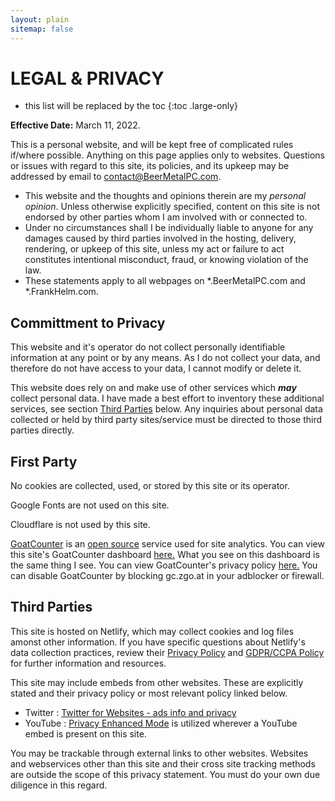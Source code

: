 ```yaml
---
layout: plain
sitemap: false
---
```


# LEGAL & PRIVACY

* this list will be replaced by the toc
{:toc .large-only}

**Effective Date:** March 11, 2022.

This is a personal website, and will be kept free of complicated rules if/where possible. Anything on this page applies only to websites. Questions or issues with regard to this site, its policies, and its upkeep may be addressed by email to [contact@BeerMetalPC.com](mailto:contact@BeerMetalPC.com).

- This website and the thoughts and opinions therein are my *personal opinion*. Unless otherwise explicitly specified, content on this site is not endorsed by other parties whom I am involved with or connected to. 
- Under no circumstances shall I be individually liable to anyone for any damages caused by third parties involved in the hosting, delivery, rendering, or upkeep of this site, unless my act or failure to act constitutes intentional misconduct, fraud, or knowing violation of the law. 
- These statements apply to all webpages on *.BeerMetalPC.com and *.FrankHelm.com. 

## Committment to Privacy

This website and it's operator do not collect personally identifiable information at any point or by any means. As I do not collect your data, and therefore do not have access to your data, I cannot modify or delete it. 

This website does rely on and make use of other services which ***may*** collect personal data. I have made a best effort to inventory these additional services, see section [Third Parties](/LEGAL/#third-parties) below. Any inquiries about personal data collected or held by third party sites/service must be directed to those third parties directly. 

## First Party

No cookies are collected, used, or stored by this site or its operator. 

Google Fonts are not used on this site. 

Cloudflare is not used by this site. 

[GoatCounter](https://goatcounter.com/) is an [open source](https://github.com/arp242/goatcounter) service used for site analytics. You can view this site's GoatCounter dashboard [here.](https://bhksuhd32g.goatcounter.com/) What you see on this dashboard is the same thing I see. You can view GoatCounter's privacy policy [here.](https://www.goatcounter.com/help/privacy) You can disable GoatCounter by blocking gc.zgo.at in your adblocker or firewall.  

## Third Parties

This site is hosted on Netlify, which may collect cookies and log files amonst other information. If you have specific questions about Netlify's data collection practices, review their [Privacy Policy](https://www.netlify.com/privacy) and [GDPR/CCPA Policy](https://www.netlify.com/gdpr-ccpa) for further information and resources. 

This site may include embeds from other websites. These are explicitly stated and their privacy policy or most relevant policy linked below.
- Twitter : [Twitter for Websites - ads info and privacy](https://help.twitter.com/en/twitter-for-websites-ads-info-and-privacy)
- YouTube : [Privacy Enhanced Mode](https://support.google.com/youtube/answer/171780?hl=en) is utilized wherever a YouTube embed is present on this site.  

You may be trackable through external links to other websites. Websites and webservices other than this site and their cross site tracking methods are outside the scope of this privacy statement. You must do your own due diligence in this regard. 



